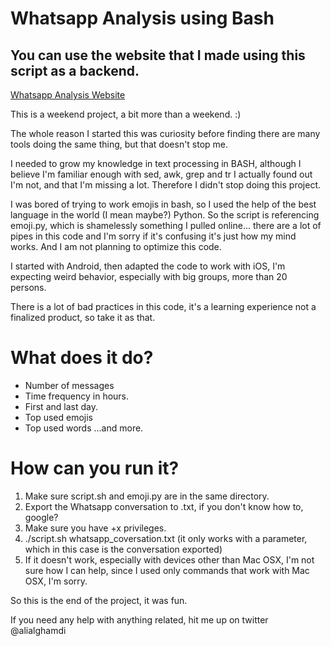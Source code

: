 # Whatsapp Analysis using Bash

## You can use the website that I made using this script as a backend. 
[Whatsapp Analysis Website](https://what.alialghamdi.com)

This is a weekend project, a bit more than a weekend. :)

The whole reason I started this was curiosity before finding there are many tools doing the same thing, but that doesn't stop me. 

I needed to grow my knowledge in text processing in BASH, although I believe I'm familiar enough with sed, awk, grep and tr I actually found out I'm not, and that I'm missing a lot. Therefore I didn't stop doing this project. 

I was bored of trying to work emojis in bash, so I used the help of the best language in the world (I mean maybe?) Python. So the script is referencing emoji.py, which is shamelessly something I pulled online... there are a lot of pipes in this code and I'm sorry if it's confusing it's just how my mind works. And I am not planning to optimize this code. 

I started with Android, then adapted the code to work with iOS, I'm expecting weird behavior, especially with big groups, more than 20 persons. 

There is a lot of bad practices in this code, it's a learning experience not a finalized product, so take it as that. 

# What does it do?
* Number of messages
* Time frequency in hours. 
* First and last day. 
* Top used emojis
* Top used words ...and more. 


# How can you run it?
1. Make sure script.sh and emoji.py are in the same directory. 
2. Export the Whatsapp conversation to .txt, if you don't know how to, google?
3. Make sure you have +x privileges. 
4. ./script.sh whatsapp_coversation.txt (it only works with a parameter, which in this case is the conversation exported)
5. If it doesn't work, especially with devices other than Mac OSX, I'm not sure how I can help, since I used only commands that work with Mac OSX, I'm sorry. 

So this is the end of the project, it was fun. 

If you need any help with anything related, hit me up on twitter @alialghamdi
